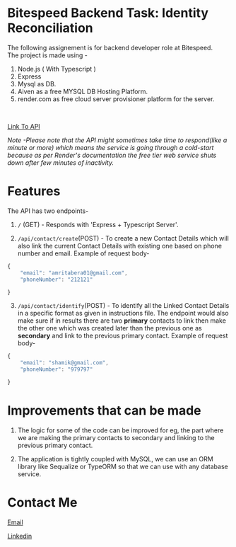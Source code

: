 # Bitespeed Backend Task: Identity Reconciliation
The following assignement is for backend developer role at Bitespeed. <br/>
The project is made using - 
1. Node.js ( With Typescript )
2. Express
3. Mysql as DB.
4. Aiven as a free MYSQL DB Hosting Platform.
5. render.com as free cloud server provisioner platform for the server.

<br />

[Link To API](https://bitespeed-assignment-yugh.onrender.com/)

*Note -Please note that the API might sometimes take time to respond(like a minute or more) which means the service is going through a cold-start because as per Render's documentation the free tier web service shuts down after few minutes of inactivity.*

<h1>Features</h1>
The API has two endpoints- <br />

1.  `/` (GET) - Responds with 'Express + Typescript Server'.

2.  `/api/contact/create`(POST) - To create a new Contact Details which will also link the current Contact Details with existing one based on phone number and email.
Example of request body-

```javascript
{
    "email": "amritabera01@gmail.com",
    "phoneNumber": "212121"

}
```
 
3. `/api/contact/identify`(POST) - To identify all the Linked Contact Details in a specific format as given in instructions file. The endpoint would also make sure if in results there are two **primary** contacts to link then make the other one which was created later than the previous one as **secondary** and link to the previous primary contact.
Example of request body-
```javascript
{
    "email": "shamik@gmail.com",
    "phoneNumber": "979797"

}
```


<h1>Improvements that can be made</h1>

1. The logic for some of the code can be improved for eg, the part where we are making the primary contacts to secondary and linking to the previous primary contact.

2. The application is tightly coupled with MySQL, we can use an ORM library like Sequalize or TypeORM so that we can use with any database service.


<h1>Contact Me</h1>

[Email](mailto:berashamik115@gmail.com)

[Linkedin](https://www.linkedin.com/in/shamik-bera/)

